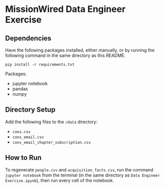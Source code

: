 # MissionWired Data Engineer Exercise

## Dependencies

Have the following packages installed, either manually, or by running the following command in the same directory as this README.

`pip install -r requirements.txt`

Packages:

* jupyter notebook
* pandas
* numpy

## Directory Setup

Add the following files to the `/data` directory:

* `cons.csv`
* `cons_email.csv`
* `cons_email_chapter_subscription.csv`

## How to Run

To regenerate `people.csv` and `acquisition_facts.csv`, run the command `jupyter notebook` from the terminal (in the same directory as `Data Engineer Exercise.ipynb`), then run every cell of the notebook.
